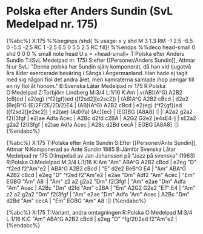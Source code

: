 # Polska efter Anders Sundin (SvL Medelpad nr. 175)

{%abc%}
X:175
%%beginps
/shd{	% usage: x y shd
	M 3 1.3 RM
	-1 2.5 -6.5 0 -5.5 -2.5 RC
	1 -2.5 6.5 0 5.5 2.5 RC fill}!
%%endps
%%deco head-small 0 shd 0 0 0	% small note head
U:s = +head-small+
T:Polska efter Anders Sundin
T:(SvL Medelpad nr. 175)
S:efter [[Personer/Anders Sundin]], Attmar
N:ur SvL: "Denna polska har Sundin själv komponerat, då han vid tjugotvå års ålder exercerade beväring i Sånga i Ångermanland. Han hade ej tagit med sig någon fiol det andra året, men kamraterna samlade ihop pengar till en ny fiol åt honom."
B:Svenska Låtar Medelpad nr 175
R:Polska
O:Medelpad
Z:Torbjörn Lindberg
M:3/4
L:1/16
K:Am
|:v(AB)(A^G) A2B2 (cB)cd | e2(eg) (^f2{gf})ed ([f2sd2][e2sc2]) | (AB)A^G A2B2 cBcd | d2e2 (Be)B^G {E/2F/2E/2D/2}E4 |
   (AB)(A^G) A2B2 cBcd   | e2(eg) (^f2{gf})ed ([f2sd2][e2sc2]) | e2(ae) (Ad)(fa) (Ac)(ec) | (EG)BG [A8A8] :|
|: A2a2  g2a2 f2((3fgf | e2)ae Adfa Acec | A2Bc d2fd c2BA | A2G2 G2e2 [e4sE4-]  |
   sE2a2 g2a2 f2((3fgf | e2)ae Adfa Acec | A2Bc d2Bd cecA | EGBG [A8A8]  :|]
{%endabc%}

{%abc%}
X:175
T:Polska efter Ante Sundin
S:Efter [[Personer/Ante Sundin]], Attmar
N:Komponerad av Ante Sundin 1885
B:Jämför Svenska Låtar Medelpad nr 175
D:Inspelad av Jan Johansson på "Jazz på svenska" (1963)
R:Polska
O:Medelpad
M:3/4
L:1/16
K:Am
"Am" ABA^G A2B2 cBcd | e2eg "D" ^f2ed f2"Am"e2 | ABA^G A2B2 cBcd | "E" d2e2 BeB^G E4 |
"Am" ABA^G A2B2 cBcd | e2eg "D" ^f2ed f2"Am"e2 | e2ae "Dm" Adf2 "Am" Acec | "Em" EGBG "Am" A8 :|
"Am" z2 a2 g2a2 "Dm" f2(3fgf | "Am" e2ae "Dm" Adfa "Am" Acec | A2Bc "Dm" d2fd "Am" c2BA | "Em" A2G2 G2e2 "E7" E4 |
"Am" z2 a2 g2a2 "Dm" f2(3fgf | "Am" e2ae "Dm" Adfa "Am" Acec | A2Bc "Dm" d2Bd "Am" cecA | "Em" EGBG "Am" A8 :|]
{%endabc%}


{%abc%}
X:175
T:Variant, andra omtagningen
R:Polska
O:Medelpad
M:3/4
L:1/16
K:C
"Am" ABA^G A2B2 cBcd | e2eg "D" ^fg/2f/2ed f2"Am"e2 |
{%endabc%}



